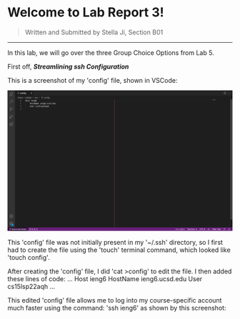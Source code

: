 # Welcome to Lab Report 3!
> Written and Submitted by Stella Ji, Section B01

---
In this lab, we will go over the three Group Choice Options from Lab 5.

First off, **_Streamlining ssh Configuration_**

This is a screenshot of my 'config' file, shown in VSCode:

![Image](https://github.com/stellaji/cse15l-lab-reports/blob/main/config%20file%20in%20vscode.png?raw=true)

This 'config' file was not initially present in my '~/.ssh' directory, so I first had to create the file using the 'touch' terminal command, which looked like 'touch config'. 

After creating the 'config' file, I did 'cat >config' to edit the file. I then added these lines of code:
...
Host ieng6
  HostName ieng6.ucsd.edu
  User cs15lsp22aqh
...

This edited 'config' file allows me to log into my course-specific account much faster using the command: 'ssh ieng6' as shown by this screenshot:

